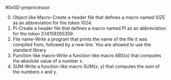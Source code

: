 #0x0D-preprocessor

0. Object-like Macro-Create a header file that defines a macro named SIZE as an abbreviation for the token 1024.
1. Pi-Create a header file that defines a macro named PI as an abbreviation for the token 3.14159265359.
2. File name-Write a program that prints the name of the file it was compiled from, followed by a new line.
You are allowed to use the standard library
3. Function-like macro-Write a function-like macro ABS(x) that computes the absolute value of a number x.
4. SUM-Write a function-like macro SUM(x, y) that computes the sum of the numbers x and y.
